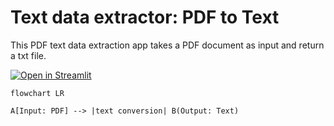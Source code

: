 # Text data extractor: PDF to Text


This PDF text data extraction app takes a PDF document as input and return a txt file.

[![Open in Streamlit](https://static.streamlit.io/badges/streamlit_badge_black_white.svg)](https://share.streamlit.io/nainiayoub/pdf-text-data-extractor/main/app.py)

```mermaid
flowchart LR

A[Input: PDF] --> |text conversion| B(Output: Text)


```



